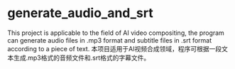 # generate_audio_and_srt
This project is applicable to the field of AI video compositing, the program can generate audio files in .mp3 format and subtitle files in .srt format according to a piece of text.
本项目适用于AI视频合成领域，程序可根据一段文本生成.mp3格式的音频文件和.srt格式的字幕文件。
